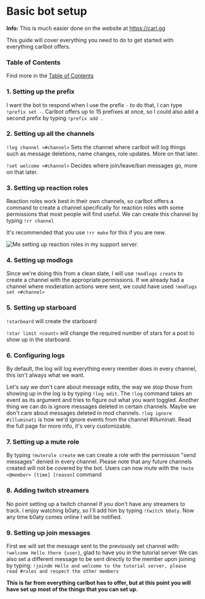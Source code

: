 # Basic bot setup

**Info:** This is much easier done on the website at https://carl.gg

This guide will cover everything you need to do to get started with everything carlbot offers.

### Table of Contents

Find more in the [Table of Contents](https://github.com/Discord-Bot-Market/carl-bot/blob/main/TOC.md#table-of-contents)

### 1. Setting up the prefix

I want the bot to respond when I use the prefix ``-`` to do that, I can type ``!prefix set -``. Carlbot offers up to 15 prefixes at once, so I could also add a second prefix by typing ``!prefix add .``

### 2. Setting up all the channels

``!log channel <#channel>`` Sets the channel where carlbot will log things such as message deletions, name changes, role updates. More on that later.

``!set welcome <#channel>`` Decides where join/leave/ban messages go, more on that later.

### 3. Setting up reaction roles

Reaction roles work best in their own channels, so carlbot offers a command to create a channel specifically for reaction roles with some permissions that most people will find useful. We can create this channel by typing ``!rr channel``

It's recommended that you use ``!rr make`` for this if you are new.

<img src="https://docs.carl.gg/images/reaction_role_setup.png" alt="Me setting up reaction roles in my support server."/>

### 4. Setting up modlogs

Since we're doing this from a clean slate, I will use ``!modlogs create`` to create a channel with the appropriate permissions. If we already had a channel where moderation actions were sent, we could have used ``!modlogs set <#channel>``

### 5. Setting up starboard

``!starboard`` will create the starboard

``!star limit <count>`` will change the required number of stars for a post to show up in the starboard.

### 6. Configuring logs

By default, the log will log everything every member does in every channel, this isn't always what we want.

Let's say we don't care about message edits, the way we stop those from showing up in the log is by typing ``!log edit``. The ``!log`` command takes an event as its argument and tries to figure out what you want toggled. Another thing we can do is ignore messages deleted in certain channels. Maybe we don't care about messages deleted in mod channels. ``!log ignore #illuminati`` is how we'd ignore events from the channel #illuminati. Read the full page for more info, it's very customizable.

### 7. Setting up a mute role

By typing ``!muterole create`` we can create a role with the permission "send messages" denied in every channel. Please note that any future channels created will not be covered by the bot. Users can now mute with the ``!mute <@member> [time] [reason]`` command

### 8. Adding twitch streamers

No point setting up a twitch channel if you don't have any streamers to track. I enjoy watching b0aty, so I'll add him by typing ``!twitch b0aty``. Now any time b0aty comes online I will be notified.

### 9. Setting up join messages

First we will set the message sent to the previously set channel with:
``!welcome Hello there {user}``, glad to have you in the tutorial server
We can also set a different message to be sent directly to the member upon joining by typing:
``!joindm Hello and welcome to the tutorial server, please read #rules and respect the other members``

**This is far from everything carlbot has to offer, but at this point you will have set up most of the things that you can set up.**
